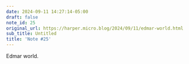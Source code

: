 ```yaml
---
date: 2024-09-11 14:27:14-05:00
draft: false
note_id: 25
original_url: https://harper.micro.blog/2024/09/11/edmar-world.html
sub_title: Untitled
title: 'Note #25'
---
```


Edmar world.